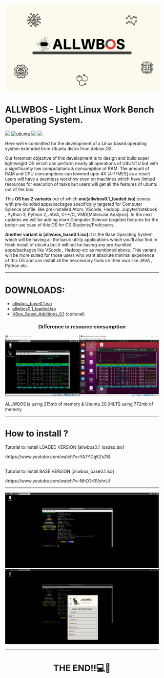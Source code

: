 <img src ="./Snapshots/6-min.png"/>
<h1>ALLWBOS - Light Linux Work Bench Operating System.</h1>
<p><img src="https://img.shields.io/badge/ALLWBOS_LINUX-blue"/>
<img src="https://img.shields.io/badge/ubuntu-f7873b.svg?style=for-the-badge&logo=ubuntu&labelColor=ffffff&logoColor=f7873b" alt="ubuntu"> <img src = "https://img.shields.io/badge/Linux-FCC624?style=for-the-badge&logo=linux&logoColor=black"/> <img src="https://img.shields.io/badge/Debian-D70A53?style=for-the-badge&logo=debian&logoColor=white"/></p>
<p>Here we're committed for the development of a Linux based operating system extended from Ubuntu distro from debian OS.</p>
<p>Our foremost objective of this development is to design and build super lightweight OS which can perform nearly all operations of UBUNTU but with a significantly low computations & consumption of RAM. The amount of RAM and CPU consumptions can lowered upto 4X [4-TIMES] as a result users will have a seemless workflow even on machines which have limited resources for execution of tasks but users will get all the features of ubuntu out of the box.</p>
<p>This <b>OS has 2 variants</b> out of which <b>one[allwbos0.1_loaded.iso]</b> comes with pre-bundled apps/packages specifically targeted for Computer Science profile. like pre-installed Atom, VScode, Hadoop, JupyterNotebook , Python 3, Python 2, JAVA, C++/C, VMD[Molecular Analysis]. In the next updates we will be adding more Computer Science targeted features for the better use case of this OS for CS Students/Professors.</p>
<p><b>Another variant is [allwbos_base0.1.iso]</b>.It is the Base Operating System which will be having all the basic utility applications which you'll also find in fresh install of ubuntu but it will not be having any pre-bundled apps/packages like VScode , Hadoop etc as mentioned above. This variant will be more suited for those users who want absolute minimal experience of this OS and can install all the neccessary tools on their own like JAVA , Python etc.</p>
<hr>

<H1>DOWNLOADS:</H1>
<ul>
<li><a href="https://drive.google.com/file/d/1s2Kuk9KQPJgXiRS1lKJpvdDQZgT5dljk/view?usp=drive_link">allwbos_base0.1.iso</a></li>
<li><a href="https://drive.google.com/file/d/1dbk71AdUDY59BdkdJVbGXUO-D-06qfdp/view?usp=drive_link">allwbos0.1_loaded.iso</a></li>
<li><a href="https://drive.google.com/file/d/1MjHciw0x9TAL11zBAFUvT8OWqenLSbEL/view?usp=drive_link">VBox_Guest_Additions_6.1</a> (optional)</li>
</ul>
<h3 align="center">Difference in resource consumption</h3>
<img src ="./Snapshots/AllwbosVsUbuntu.PNG"/>
<p>ALLWBOS is using 215mb of memory & Ubuntu 20.04LTS using 772mb of memory</p>
<hr>
<h1>How to install ?</h1>
<p>Tutorial to install LOADED VERSION [allwbos0.1_loaded.iso]</p>
(https://www.youtube.com/watch?v=YA7YDgKZs78)
<br>
<br>
<p>Tutorial to install BASE VERSION [allwbos_base0.1.iso]</p>
(https://www.youtube.com/watch?v=NhO3rRVyhrU)
<hr>
<p>
<img src="./Snapshots/neofetch.PNG"/>
<img src="./Snapshots/shut.PNG">
</p>
<hr>
<H1 align="center">THE END!!💻📀</H1>
